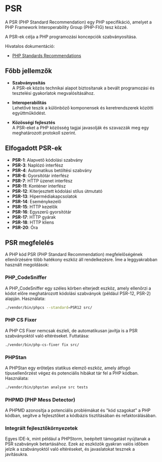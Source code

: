 # PSR

A PSR (PHP Standard Recommendation) egy PHP specifikáció, amelyet a PHP Framework Interoperability Group (PHP-FIG) tesz közzé.

A PSR-ek célja a PHP programozási koncepciók szabványosítása.

Hivatalos dokumentáció:

- [PHP Standards Recommendations](https://www.php-fig.org/psr/)

## Főbb jellemzők

- **Szabványosítás**\
A PSR-ek közös technikai alapot biztosítanak a bevált programozási és tesztelési gyakorlatok megvalósításához.

- **Interoperabilitás**\
Lehetővé teszik a különböző komponensek és keretrendszerek közötti együttműködést.

- **Közösségi fejlesztés**\
A PSR-eket a PHP közösség tagjai javasolják és szavazzák meg egy meghatározott protokoll szerint.

## Elfogadott PSR-ek

- **PSR-1**: Alapvető kódolási szabvány
- **PSR-3**: Naplózó interfész
- **PSR-4**: Automatikus betöltési szabvány
- **PSR-6**: Gyorsítótár interfész
- **PSR-7**: HTTP üzenet interfész
- **PSR-11**: Konténer interfész
- **PSR-12**: Kiterjesztett kódolási stílus útmutató
- **PSR-13**: Hipermédiakapcsolatok
- **PSR-14**: Eseménykezelő
- **PSR-15**: HTTP kezelők
- **PSR-16**: Egyszerű gyorsítótár
- **PSR-17**: HTTP gyárak
- **PSR-18**: HTTP kliens
- **PSR-20**: Óra

## PSR megfelelés

A PHP kód PSR (PHP Standard Recommendation) megfelelőségének ellenőrzésére több hatékony eszköz áll rendelkezésre. Íme a leggyakrabban használt megoldások:

### PHP_CodeSniffer

A PHP_CodeSniffer egy széles körben elterjedt eszköz, amely ellenőrzi a kódot előre meghatározott kódolási szabványok (például PSR-12, PSR-2) alapján. Használata:

```bash
./vendor/bin/phpcs --standard=PSR12 src/
```

### PHP CS Fixer

A PHP CS Fixer nemcsak észleli, de automatikusan javítja is a PSR szabványoktól való eltéréseket. Futtatása:

```bash
./vendor/bin/php-cs-fixer fix src/
```

### PHPStan

A PHPStan egy erőteljes statikus elemző eszköz, amely átfogó típusellenőrzést végez és potenciális hibákat tár fel a PHP kódban. Használata:

```bash
./vendor/bin/phpstan analyse src tests
```

### PHPMD (PHP Mess Detector)

A PHPMD azonosítja a potenciális problémákat és "kód szagokat" a PHP kódban, segítve a fejlesztőket a kódbázis tisztításában és refaktorálásában.

### Integrált fejlesztőkörnyezetek

Egyes IDE-k, mint például a PHPStorm, beépített támogatást nyújtanak a PSR szabványok betartásához. Ezek az eszközök gyakran valós időben jelzik a szabványoktól való eltéréseket, és javaslatokat tesznek a javításukra.
